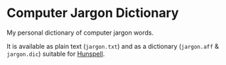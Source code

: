 # Computer Jargon Dictionary

My personal dictionary of computer jargon words.

It is available as plain text (`jargon.txt`) and as a dictionary (`jargon.aff` & `jargon.dic`) suitable for [Hunspell](https://github.com/hunspell/hunspell "Hunspell").
